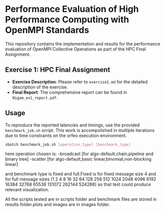 # Performance Evaluation of High Performance Computing with OpenMPI Standards

This repository contains the implementation and results for the performance evaluation of OpenMPI Collective Operations as part of the HPC Final Assignment.


## Exercise 1: HPC Final Assignment

- **Exercise Description**: Please refer to `exercise1.md` for the detailed description of the exercise.
- **Final Report**: The comprehensive report can be found in `Nigam_ex1_report.pdf`.

## Usage

To reproduce the reported latencies and timings, use the provided `benchmark_job.sh` script. This work is accompolished in multiple iterations  due to time constraints on the orfeo  execution environment.

```bash
sbatch benchmark_job.sh [operation_type] [benchmark_type]
```

here operation chosen is:
-broadcast [for algo-default,chain,pipeline and binary tree]
-scatter  [for algo-default,basic linear,binomial,non-blocking linear]

and benchmark type is fixed and full.Fixed is for fixed  message size 4 and for full message sizes (1 2 4 8 16 32 64 128 256 512 1024 2048 4096 8192 16384 32768 65536 131072 262144 524288) so that test could produce relevant visualization.

All the scripts tested are in scripts folder and benchmark files are stored in results folder.plots and images are in images folder.
